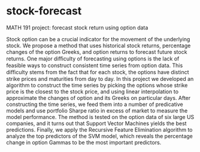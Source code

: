 # stock-forecast
MATH 191 project: forecast stock return using option data

Stock option can be a crucial indicator for the movement of the underlying stock. We propose a method that uses historical stock returns, percentage changes of the option Greeks, and option returns to forecast future stock returns. One major diﬃculty of forecasting using options is the lack of feasible ways to construct consistent time series from option data. This diﬃculty stems from the fact that for each stock, the options have distinct strike prices and maturities from day to day. In this project we developed an algorithm to construct the time series by picking the options whose strike price is the closest to the stock price, and using linear interpolation to approximate the changes of option and its Greeks on particular days. After constructing the time series, we feed them into a number of predicative models and use portfolio Sharpe ratio in excess of market to measure the model performance. The method is tested on the option data of six large US companies, and it turns out that Support Vector Machines yields the best predictions. Finally, we apply the Recursive Feature Elimination algorithm to analyze the top predictors of the SVM model, which reveals the percentage change in option Gammas to be the most important predictors.

